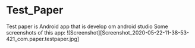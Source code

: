 # Test_Paper
Test paper is Android app that is develop om android studio
Some screenshots of this app: 
![Screenshot][Screenshot_2020-05-22-11-38-53-421_com.paper.testpaper.jpg]
